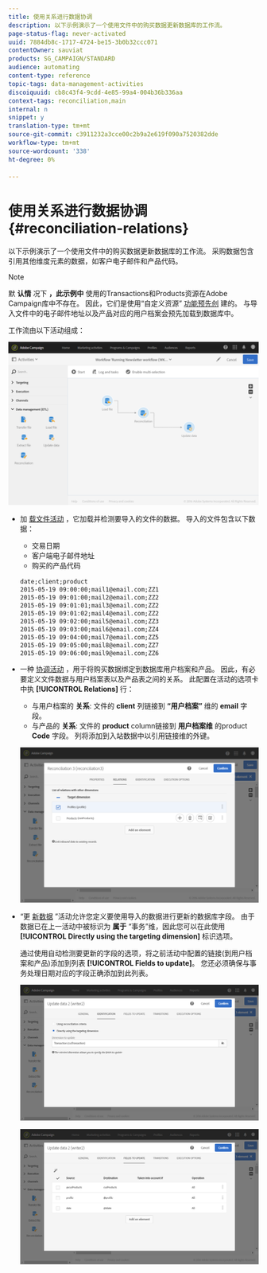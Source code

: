 ```yaml
---
title: 使用关系进行数据协调
description: 以下示例演示了一个使用文件中的购买数据更新数据库的工作流。
page-status-flag: never-activated
uuid: 7884db8c-1717-4724-be15-3b0b32ccc071
contentOwner: sauviat
products: SG_CAMPAIGN/STANDARD
audience: automating
content-type: reference
topic-tags: data-management-activities
discoiquuid: cb8c43f4-9cdd-4e85-99a4-004b36b336aa
context-tags: reconciliation,main
internal: n
snippet: y
translation-type: tm+mt
source-git-commit: c3911232a3cce00c2b9a2e619f090a7520382dde
workflow-type: tm+mt
source-wordcount: '338'
ht-degree: 0%

---
```



# 使用关系进行数据协调 {#reconciliation-relations}

以下示例演示了一个使用文件中的购买数据更新数据库的工作流。 采购数据包含引用其他维度元素的数据，如客户电子邮件和产品代码。

>[!NOTE]
>
>默 **认情** 况下 **，此示例中** 使用的Transactions和Products资源在Adobe Campaign库中不存在。 因此，它们是使用“自定义资源” [功能预先创](../../developing/using/data-model-concepts.md) 建的。 与导入文件中的电子邮件地址以及产品对应的用户档案会预先加载到数据库中。

工作流由以下活动组成：

![](assets/reconciliation_example1.png)

* 加 [载文件活动](../../automating/using/load-file.md) ，它加载并检测要导入的文件的数据。 导入的文件包含以下数据：

   * 交易日期
   * 客户端电子邮件地址
   * 购买的产品代码

   ```
   date;client;product
   2015-05-19 09:00:00;mail1@email.com;ZZ1
   2015-05-19 09:01:00;mail2@email.com;ZZ2
   2015-05-19 09:01:01;mail3@email.com;ZZ2
   2015-05-19 09:01:02;mail4@email.com;ZZ2
   2015-05-19 09:02:00;mail5@email.com;ZZ3
   2015-05-19 09:03:00;mail6@email.com;ZZ4
   2015-05-19 09:04:00;mail7@email.com;ZZ5
   2015-05-19 09:05:00;mail8@email.com;ZZ7
   2015-05-19 09:06:00;mail9@email.com;ZZ6
   ```

* 一种 [协调活动](../../automating/using/reconciliation.md) ，用于将购买数据绑定到数据库用户档案和产品。 因此，有必要定义文件数据与用户档案表以及产品表之间的关系。 此配置在活动的选项卡中执 **[!UICONTROL Relations]** 行：

   * 与用户档案的 **关系**: 文件的 **client** 列链接到 **“用户档案”** 维的 **email** 字段。
   * 与产品的 **关系**: 文件的 **product** column链接到 **用户档案维** 的product **Code** 字段。
   列将添加到入站数据中以引用链接维的外键。

   ![](assets/reconciliation_example3.png)

* “更 [新数据](../../automating/using/update-data.md) ”活动允许您定义要使用导入的数据进行更新的数据库字段。 由于数据已在上一活动中被标识为 **属于** “事务”维，因此您可以在此使用 **[!UICONTROL Directly using the targeting dimension]** 标识选项。

   通过使用自动检测要更新的字段的选项，将之前活动中配置的链接(到用户档案和产品)添加到列表 **[!UICONTROL Fields to update]**。 您还必须确保与事务处理日期对应的字段正确添加到此列表。

   ![](assets/reconciliation_example5.png)

   ![](assets/reconciliation_example4.png)
